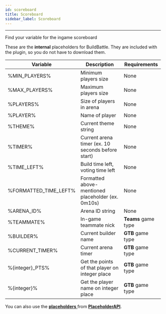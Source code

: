 ```yaml
---
id: scoreboard
title: Scoreboard
sidebar_label: Scoreboard
---
```

---
Find your variable for the ingame scoreboard

These are the **internal** placeholders for BuildBattle. They are included with the plugin, so you do not have to download them.

| Variable                | Description                                         | **Requirements**    |
|-------------------------|-----------------------------------------------------|---------------------|
| %MIN\_PLAYERS%          | Minimum players size                                | None                |
| %MAX\_PLAYERS%          | Maximum players size                                | None                |
| %PLAYERS%               | Size of players in arena                            | None                |
| %PLAYER%                | Name of player                                      | None                |
| %THEME%                 | Current theme string                                | None                |
| %TIMER%                 | Current arena timer \(ex. 10 seconds before start\) | None                |
| %TIME\_LEFT%            | Build time left, voting time left                   | None                |
| %FORMATTED\_TIME\_LEFT% | Formatted above-mentioned placeholder \(ex. 0m10s\) | None                |
| %ARENA\_ID%             | Arena ID string                                     | None                |
| %TEAMMATE%              | In-game teammate nick                               | **Teams** game type |
| %BUILDER%               | Current builder name                                | **GTB** game type   |
| %CURRENT\_TIMER%        | Current arena timer                                 | **GTB** game type   |
| %{integer}\_PTS%        | Get the points of that player on integer place      | **GTB** game type   |
| %{integer}%             | Get the player name on integer place                | **GTB** game type   |


You can also use the [**placeholders** ](https://www.spigotmc.org/wiki/placeholderapi-placeholders/)from [**PlaceholderAPI**](https://www.spigotmc.org/resources/placeholderapi.6245/).



